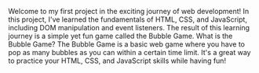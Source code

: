Welcome to my first project in the exciting journey of web development! In this project, I've learned the fundamentals of HTML, CSS, and JavaScript, including DOM manipulation and event listeners. The result of this learning journey is a simple yet fun game called the Bubble Game.
What is the Bubble Game?
The Bubble Game is a basic web game where you have to pop as many bubbles as you can within a certain time limit. It's a great way to practice your HTML, CSS, and JavaScript skills while having fun!
